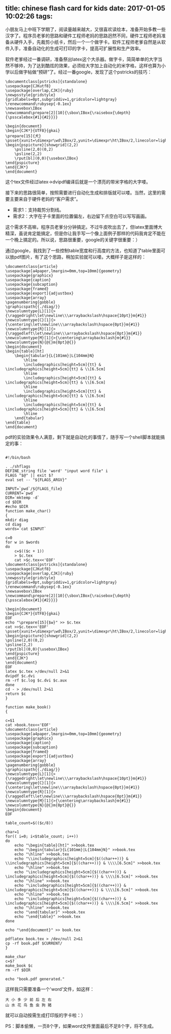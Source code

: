 title: chinese flash card for kids
date: 2017-01-05 10:02:26
tags:
---

小朋友马上中班下学期了，阅读量越来越大，又很喜欢读绘本，准备开始多教一些汉字了。程序员老爹的思路和硬件工程师老妈的思路迥然不同，硬件工程师老妈准备从硬件入手，先裁剪小纸卡，然后一个一个做字卡。软件工程师老爹自然是从软件入手，准备自动化的生成可打印的字卡，提高可扩展性和生产效率。

<!-- more -->

软件老爹经过一番调研，准备祭出latex这个大杀器。做字卡，简简单单的大字当然不够帅，为了达到酷炫的效果，必须给大字加上自动化的米字格，这样也算为小学以后做字帖做“预研”了。经过一番google，发现了这个pstricks的技巧：

```
\documentclass[pstricks]{standalone}
\usepackage{CJKutf8}
\usepackage[overlap,CJK]{ruby}
\newpsstyle{gridstyle}{gridlabels=0pt,subgriddiv=1,gridcolor=lightgray}
\renewcommand\rubysep{-0.1ex}
\newsavebox\IBox
\newcommand\prepare[2][10]{\sbox\IBox{\raisebox{\depth}{\psscalebox{#1}{#2}}}}

\begin{document}
\begin{CJK*}{UTF8}{gkai}
\prepare[15]{犬}
\psset{xunit=\dimexpr\wd\IBox/2,yunit=\dimexpr\ht\IBox/2,linecolor=lightgray}
\begin{pspicture}[showgrid](2,2)
    \psline(2,0)(0,2)
    \psline(2,2)
    \rput[bl](0,0){\usebox\IBox}
\end{pspicture}
\end{CJK*}
\end{document}

```

这个tex文件经过latex->dvipdf编译后就是一个漂亮的带米字格的大字喽。

接下来的思路很简单，按照需要进行自动化生成和排版就可以喽。当然，这里的需要主要来自于硬件老妈的“客户需求”。

* 需求1：支持裁剪分割线。
* 需求2：大字在子卡里面的位置偏左，右边留下点空白可以写写画画。


这个需求不高嘛，程序员老爹分分钟搞定。不过牛皮吹出去了，但latex里面博大精深，虽说肯定能搞定，但是你让我手写一个像上面例子那样的代码我肯定不能在一个晚上搞定的。所以说，思路很重要，google的关键字很重要：）

通过google，我找到了一些控制table宽度和行高度的方法，也知道了table里面可以放pdf图片，有了这个思路，稍加实验就可以喽。大概样子是这样的：


```
\documentclass{article}
\usepackage[a4paper,lmargin=0mm,top=10mm]{geometry}
\usepackage{graphicx}
\usepackage{caption}
\usepackage{subcaption}
\usepackage{framed}
\usepackage[export]{adjustbox}
\usepackage{array}
\pagenumbering{gobble}
\graphicspath{{./diag/}}
\newcolumntype{L}[1]{>{\raggedright\let\newline\\\arraybackslash\hspace{10pt}}m{#1}}
\newcolumntype{C}[1]{>{\centering\let\newline\\\arraybackslash\hspace{0pt}}m{#1}}
\newcolumntype{R}[1]{>{\raggedleft\let\newline\\\arraybackslash\hspace{0pt}}m{#1}}
\newcolumntype{M}[1]{>{\centering\arraybackslash}m{#1}}
\newcolumntype{N}{@{}m{0pt}@{}}
\begin{document}
\begin{table}[ht]
    \begin{tabular}{L{101mm}|L{104mm}N}
        \hline
        \includegraphics[height=5cm]{tt} & \includegraphics[height=5cm]{tt} & \\[6.5cm]
        \hline
        \includegraphics[height=5cm]{tt} & \includegraphics[height=5cm]{tt} & \\[6.5cm]
        \hline
        \includegraphics[height=5cm]{tt} & \includegraphics[height=5cm]{tt} & \\[6.5cm]
        \hline
        \includegraphics[height=5cm]{tt} & \includegraphics[height=5cm]{tt} & \\[6.5cm]
        \hline
    \end{tabular}
\end{table}
\end{document}
```

pdf的实验效果令人满意，剩下就是自动化的事情了，随手写一个shell脚本就能搞定的事：

```

#!/bin/bash

. ./shflags
DEFINE_string file 'word' "input word file" i
FLAGS "$@" || exit $?
eval set -- "${FLAGS_ARGV}"

INPUT=`pwd`/${FLAGS_file}
CURRENT=`pwd`
DIR=`mktemp -d`
cd $DIR
#echo $DIR
function make_char()
{
mkdir diag
cd diag
words=`cat $INPUT`

c=0
for w in $words
do
    c=$(($c + 1))
    > $c.tex
    cat >$c.tex<<'EOF'
\documentclass[pstricks]{standalone}
\usepackage{CJKutf8} 
\usepackage[overlap,CJK]{ruby}   
\newpsstyle{gridstyle}{gridlabels=0pt,subgriddiv=1,gridcolor=lightgray}
\renewcommand\rubysep{-0.1ex}
\newsavebox\IBox
\newcommand\prepare[2][10]{\sbox\IBox{\raisebox{\depth}{\psscalebox{#1}{#2}}}}
                                                                                                                                          
\begin{document} 
\begin{CJK*}{UTF8}{gkai}
EOF
echo "\prepare[15]{$w}" >> $c.tex
cat >>$c.tex<<'EOF'
\psset{xunit=\dimexpr\wd\IBox/2,yunit=\dimexpr\ht\IBox/2,linecolor=lightgray}
\begin{pspicture}[showgrid](2,2) 
\psline(2,0)(0,2)  
\psline(2,2)     
\rput[bl](0,0){\usebox\IBox} 
\end{pspicture} 
\end{CJK*}      
\end{document}
EOF
latex $c.tex >/dev/null 2>&1
dvipdf $c.dvi
rm -rf $c.log $c.dvi $c.aux
done
cd - > /dev/null 2>&1
return $c
}

function make_book()
{

c=$1
cat >book.tex<<'EOF'
\documentclass{article}
\usepackage[a4paper,lmargin=0mm,top=10mm]{geometry}
\usepackage{graphicx}
\usepackage{caption}
\usepackage{subcaption}
\usepackage{framed}
\usepackage[export]{adjustbox}
\usepackage{array}
\pagenumbering{gobble}
\graphicspath{{./diag/}}
\newcolumntype{L}[1]{>{\raggedright\let\newline\\\arraybackslash\hspace{10pt}}m{#1}}
\newcolumntype{C}[1]{>{\centering\let\newline\\\arraybackslash\hspace{0pt}}m{#1}}
\newcolumntype{R}[1]{>{\raggedleft\let\newline\\\arraybackslash\hspace{0pt}}m{#1}}
\newcolumntype{M}[1]{>{\centering\arraybackslash}m{#1}}
\newcolumntype{N}{@{}m{0pt}@{}}
\begin{document}
EOF

table_count=$(($c/8))

char=1
for(( i=0; i<$table_count; i++))
do
    echo "\begin{table}[ht]" >>book.tex
    echo "\begin{tabular}{L{101mm}|L{104mm}N}" >>book.tex
    echo "\hline" >>book.tex
    echo "\\includegraphics[height=5cm]{$((char++))} & \\includegraphics[height=5cm]{$((char++))} & \\\\[6.5cm]" >>book.tex
    echo "\hline" >>book.tex
    echo "\includegraphics[height=5cm]{$((char++))} & \includegraphics[height=5cm]{$((char++))} & \\\\[6.5cm]" >>book.tex
    echo "\hline" >>book.tex
    echo "\includegraphics[height=5cm]{$((char++))} & \includegraphics[height=5cm]{$((char++))} & \\\\[6.5cm]" >>book.tex
    echo "\hline" >>book.tex
    echo "\includegraphics[height=5cm]{$((char++))} & \includegraphics[height=5cm]{$((char++))} & \\\\[6.5cm]" >>book.tex
    echo "\hline" >>book.tex
    echo "\end{tabular}" >>book.tex
    echo "\end{table}" >>book.tex
done

echo "\end{document}" >> book.tex

pdflatex book.tex > /dev/null 2>&1
cp -rf book.pdf $CURRENT/
}

make_char
c=$?
make_book $c
rm -rf $DIR

echo "book.pdf generated."
```

这样我只需要准备一个'word'文件，如这样：

```
大 小 多 少 前 后 左 右
山 水 花 鸟 鱼 虫 狗 猪
```

就可以自动按需生成打印版的字卡啦：）


PS：脚本偷懒，一页8个字，如果word文件里面最后不足8个字，将不生成。
